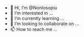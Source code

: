 - 👋 Hi, I’m @Nonlosopiu
- 👀 I’m interested in ...
- 🌱 I’m currently learning ...
- 💞️ I’m looking to collaborate on ...
- 📫 How to reach me ...

<!---
Nonlosopiu/Nonlosopiu is a ✨ special ✨ repository because its `README.md` (this file) appears on your GitHub profile.
You can click the Preview link to take a look at your changes.
--->

